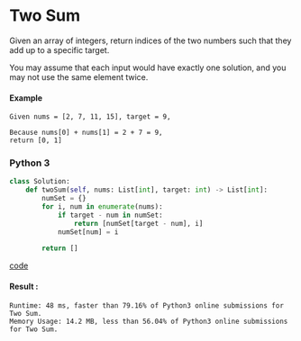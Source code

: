 # Two Sum
Given an array of integers, return indices of the two numbers such that they add up to a specific target.

You may assume that each input would have exactly one solution, and you may not use the same element twice.

#### Example
```
Given nums = [2, 7, 11, 15], target = 9,

Because nums[0] + nums[1] = 2 + 7 = 9,
return [0, 1]
```

### Python 3
```python
class Solution:
    def twoSum(self, nums: List[int], target: int) -> List[int]:
        numSet = {}
        for i, num in enumerate(nums):
            if target - num in numSet:
                return [numSet[target - num], i]
            numSet[num] = i
            
        return []
```
[code](code/1.py)

#### Result : 
```
Runtime: 48 ms, faster than 79.16% of Python3 online submissions for Two Sum.
Memory Usage: 14.2 MB, less than 56.04% of Python3 online submissions for Two Sum.
```

